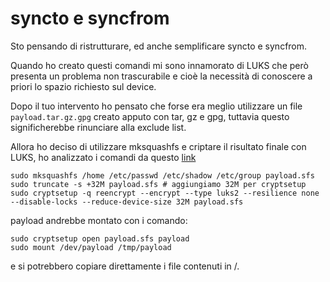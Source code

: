# syncto e syncfrom

Sto pensando di ristrutturare, ed anche semplificare syncto e syncfrom.

Quando ho creato questi comandi mi sono innamorato di LUKS che però presenta un problema non trascurabile e cioè
la necessità di conoscere a priori lo spazio richiesto sul device. 

Dopo il tuo intervento ho pensato che forse era meglio utilizzare un file `payload.tar.gz.gpg` creato apputo con tar, gz e gpg, tuttavia questo significherebbe rinunciare alla exclude list.

Allora ho deciso di utilizzare mksquashfs e criptare il risultato finale con LUKS, ho analizzato i comandi da questo [link](https://gist.github.com/ansemjo/6f1cf9d9b8f7ce8f70813f52c63b74a6)


```
sudo mksquashfs /home /etc/passwd /etc/shadow /etc/group payload.sfs
sudo truncate -s +32M payload.sfs # aggiungiamo 32M per cryptsetup
sudo cryptsetup -q reencrypt --encrypt --type luks2 --resilience none --disable-locks --reduce-device-size 32M payload.sfs
```

payload andrebbe montato con i comando:
```
sudo cryptsetup open payload.sfs payload
sudo mount /dev/payload /tmp/payload
```

e si potrebbero copiare direttamente i file contenuti in /.


